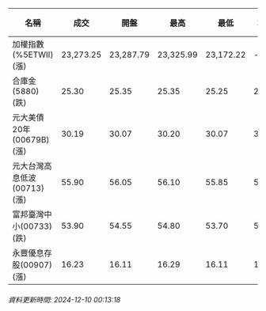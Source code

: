 | 名稱 | 成交 | 開盤 | 最高 | 最低 | 均價 | 成交金額(億) | 昨收 | 漲跌幅 | 漲跌 | 總量 | 昨量 | 振幅 |
| -------- | -------- | -------- | -------- |-------- | -------- | -------- |-------- |-------- |-------- | -------- | -------- |-------- |
|加權指數(%5ETWII) (漲)|23,273.25|23,287.79|23,325.99|23,172.22|-|3,539.82|23,193.27|0.34%|79.98|6,731,805|0|0.66%|
|合庫金(5880) (跌)|25.30|25.35|25.35|25.25|25.31|1.70|25.35|0.20%|0.05|6,708|6,197|0.39%|
|元大美債20年(00679B) (漲)|30.19|30.07|30.20|30.07|30.14|17.58|30.08|0.37%|0.11|58,346|52,617|0.43%|
|元大台灣高息低波(00713) (漲)|55.90|56.05|56.10|55.85|55.94|7.04|55.85|0.09%|0.05|12,587|12,959|0.45%|
|富邦臺灣中小(00733) (跌)|53.90|54.55|54.80|53.70|54.01|0.509|54.55|1.19%|0.65|942|673|2.02%|
|永豐優息存股(00907) (漲)|16.23|16.11|16.29|16.11|16.25|1.02|16.11|0.74%|0.12|6,303|2,259|1.12%|
###### 資料更新時間: 2024-12-10 00:13:18
